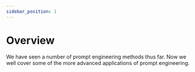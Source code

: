 ```yaml
---
sidebar_position: 1
---
```


# Overview

We have seen a number of prompt engineering methods thus far. Now we well cover
some of the more advanced applications of prompt engineering.